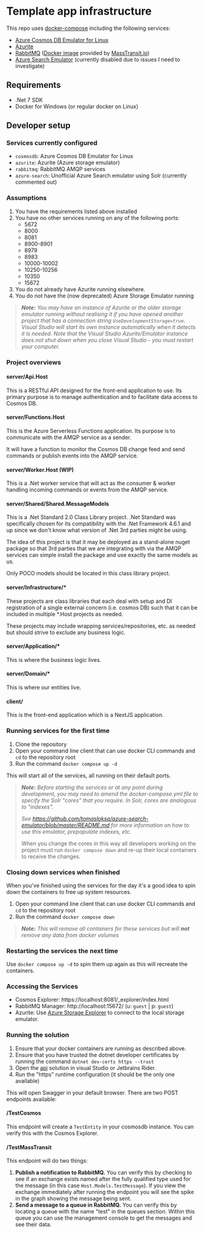 # Template app infrastructure

This repo uses [docker-compose](./docker-compose.yml) including the following services:

- [Azure Cosmos DB Emulator for Linux](https://learn.microsoft.com/en-us/azure/cosmos-db/docker-emulator-linux)
- [Azurite](https://learn.microsoft.com/en-us/azure/storage/common/storage-use-azurite?tabs=docker-hub)
- [RabbitMQ](https://www.rabbitmq.com) ([Docker image](https://hub.docker.com/r/masstransit/rabbitmq) provided by [MassTransit.io](https://masstransit.io/quick-starts/rabbitmq))
- [Azure Search Emulator](https://github.com/tomasloksa/azure-search-emulator) (currently disabled due to issues I need to investigate)

## Requirements

- .Net 7 SDK
- Docker for Windows (or regular docker on Linux)

## Developer setup

### Services currently configured

- `cosmosdb`: Azure Cosmos DB Emulator for Linux
- `azurite`: Azurite (Azure storage emulator)
- `rabbitmq`: RabbitMQ AMQP services
- `azure-search`: Unofficial Azure Search emulator using Solr (currently commented out)

### Assumptions

1. You have the requirements listed above installed
2. You have no other services running on any of the following ports:
    - 5672
    - 8000
    - 8081
    - 8900-8901
    - 8979
    - 8983
    - 10000-10002
    - 10250-10256
    - 10350
    - 15672
3. You do not already have Azurite running elsewhere.
4. You do not have the (now deprecated) Azure Storage Emulator running

> ***Note:** You may have an instance of Azurite or the older storage emulator running without realising it if you have
> opened another project that has a connection string `UseDevelopmentStorage=true`. Visual Studio will start its own
> instance automatically when it detects it is needed. Note that the Visual Studio Azurite/Emulator instance does not
> shut down when you close Visual Studio - you must restart your computer.*

### Project overviews

#### server/Api.Host

This is a RESTful API designed for the front-end application to use. Its primary purpose is to manage authentication
and to facilitate data access to Cosmos DB.

#### server/Functions.Host

This is the Azure Serverless Functions application. Its purpose is to communicate with the AMQP service as a sender.

It will have a function to monitor the Cosmos DB change feed and send commands or publish events into the AMQP service.

#### server/Worker.Host (WIP)

This is a .Net worker service that will act as the consumer & worker handling incoming commands or events from the AMQP service.

#### server/Shared/Shared.MessageModels

This is a .Net Standard 2.0 Class Library project. .Net Standard was specifically chosen for its compatibility with the
.Net Framework 4.6.1 and up since we don't know what version of .Net 3rd parties might be using.

The idea of this project is that it may be deployed as a stand-alone nuget package so that 3rd parties that we are
integrating with via the AMQP services can simple install the package and use exactly the same models as us.

Only POCO models should be located in this class library project.

#### server/Infrastructure/*

These projects are class libraries that each deal with setup and DI registration of a single external concern (i.e. cosmos DB)
such that it can be included in multiple *.Host projects as needed.

These projects may include wrapping services/repositories, etc. as needed but should strive to exclude any business logic.

#### server/Application/*

This is where the business logic lives.

#### server/Domain/*

This is where our entities live.

#### client/

This is the front-end application which is a NextJS application.

### Running services for the first time

1. Clone the repository
2. Open your command line client that can use docker CLI commands and `cd` to the repository root
3. Run the command `docker compose up -d`

This will start all of the services, all running on their default ports.

> ***Note:***
> *Before starting the services or at any point during development, you may need to amend the docker-compose.yml file to
> specify the Solr "cores" that you require. In Solr, cores are analogous to "indexes".*
>
> *See https://github.com/tomasloksa/azure-search-emulator/blob/master/README.md for more information on how to use*
> *this emulator, prepopulate indexes, etc.*
>
> When you change the cores in this way all developers working on the project must run `docker compose down` and re-up
> their local containers to receive the changes.

### Closing down services when finished

When you've finished using the services for the day it's a good idea to spin down the containers to free up system
resources.

1. Open your command line client that can use docker CLI commands and `cd` to the repository root
2. Run the command `docker compose down`

> ***Note:***
> *This will remove all containers for these services but will **not** remove any data from docker volumes*

### Restarting the services the next time

Use `docker compose up -d` to spin them up again as this will recreate the containers.

### Accessing the Services

- Cosmos Explorer: https://localhost:8081/_explorer/index.html
- RabbitMQ Manager: http://localhost:15672/ (u: `guest` | p: `guest`)
- Azurite: Use [Azure Storage Explorer](https://azure.microsoft.com/en-gb/products/storage/storage-explorer/) to connect to the local storage emulator.

### Running the solution

1. Ensure that your docker containers are running as described above.
2. Ensure that you have trusted the dotnet developer certificates by running the command `dotnet dev-certs https --trust`
3. Open the [api](./api) solution in visual Studio or Jetbrains Rider.
4. Run the "https" runtime configuration (it should be the only one available)

This will open Swagger in your default browser. There are two POST endpoints available:

#### /TestCosmos

This endpoint will create a `TestEntity` in your cosmosdb instance. You can verify this with the Cosmos Explorer.

#### /TestMassTransit

This endpoint will do two things:

1. **Publish a notification to RabbitMQ.**
   You can verify this by checking to see if an exchange exists named after the
   fully qualified type used for the message (in this case `Host.Models.TestMessage`). If you view the exchange
   immediately after running the endpoint you will see the spike in the graph showing the message being sent.
2. **Send a message to a queue in RabbitMQ.**
   You can verify this by locating a queue with the name "test" in the
   queues section. Within this queue you can use the management console to get the messages and see their data.
